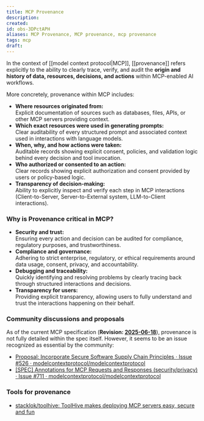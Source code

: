 ```yaml
---
title: MCP Provenance
description:
created:
id: obs-3DPctAPH
aliases: MCP Provenance, MCP provenance, mcp provenance
tags: mcp
draft:
---
```


In the context of [[model context protocol|MCP]], [[provenance]] refers explicitly to the ability to clearly trace, verify, and audit the **origin and history of data, resources, decisions, and actions** within MCP-enabled AI workflows.

More concretely, provenance within MCP includes:

- **Where resources originated from:**  
   Explicit documentation of sources such as databases, files, APIs, or other MCP servers providing context.
- **Which exact resources were used in generating prompts:**  
   Clear auditability of every structured prompt and associated context used in interactions with language models.
- **When, why, and how actions were taken:**  
   Auditable records showing explicit consent, policies, and validation logic behind every decision and tool invocation.
- **Who authorized or consented to an action:**  
   Clear records showing explicit authorization and consent provided by users or policy-based logic.
- **Transparency of decision-making:**  
   Ability to explicitly inspect and verify each step in MCP interactions (Client-to-Server, Server-to-External system, LLM-to-Client interactions).

### Why is Provenance critical in MCP?

- **Security and trust:**  
   Ensuring every action and decision can be audited for compliance, regulatory purposes, and trustworthiness.
- **Compliance and governance:**  
   Adhering to strict enterprise, regulatory, or ethical requirements around data usage, consent, privacy, and accountability.
- **Debugging and traceability:**  
   Quickly identifying and resolving problems by clearly tracing back through structured interactions and decisions.
- **Transparency for users:**  
   Providing explicit transparency, allowing users to fully understand and trust the interactions happening on their behalf.

### Community discussions and proposals

As of the current MCP specification (**Revision: [2025-06-18](https://modelcontextprotocol.io/specification/2025-06-18)**), provenance is not fully detailed within the spec itself. However, it seems to be an issue recognized as essential by the community:

- [Proposal: Incorporate Secure Software Supply Chain Principles · Issue #526 · modelcontextprotocol/modelcontextprotocol](https://github.com/modelcontextprotocol/modelcontextprotocol/issues/526)
- [[SPEC] Annotations for MCP Requests and Responses (security/privacy) · Issue #711 · modelcontextprotocol/modelcontextprotocol](https://github.com/modelcontextprotocol/modelcontextprotocol/issues/711)

### Tools for provenance

- [stacklok/toolhive: ToolHive makes deploying MCP servers easy, secure and fun](https://github.com/stacklok/toolhive)
